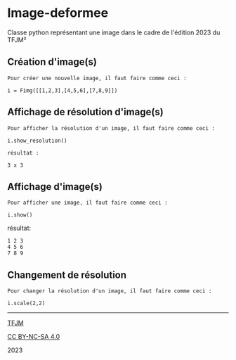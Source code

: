 # Image-deformee
 Classe python représentant une image dans le cadre de l'édition 2023 du TFJM²
 
 ## Création d'image(s) 
    Pour créer une nouvelle image, il faut faire comme ceci : 

    i = Fimg([[1,2,3],[4,5,6],[7,8,9]])

##  Affichage de résolution d'image(s)
    Pour afficher la résolution d'un image, il faut faire comme ceci :
    
    i.show_resolution()
    
    résultat : 
    
    3 x 3

## Affichage d'image(s)
    Pour afficher une image, il faut faire comme ceci : 
    
    i.show()

résultat:

    1 2 3
    4 5 6
    7 8 9

## Changement de résolution 
    Pour changer la résolution d'un image, il faut faire comme ceci : 
    
    i.scale(2,2)

---
[TFJM](https://tfjm.org/)


[CC BY-NC-SA 4.0](https://creativecommons.org/licenses/by-nc-sa/4.0/)

2023
